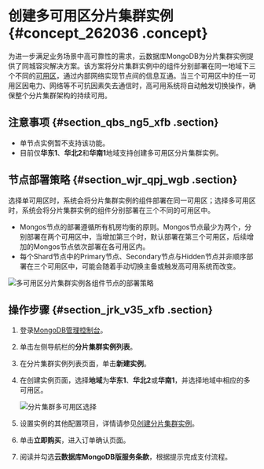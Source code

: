 # 创建多可用区分片集群实例 {#concept_262036 .concept}

为进一步满足业务场景中高可靠性的需求，云数据库MongoDB为分片集群实例提供了同城容灾解决方案。该方案将分片集群实例中的组件分别部署在同一地域下三个不同的[可用区](../../../../intl.zh-CN/产品简介/名词解释.md#ul_icc_njg_hfb)，通过内部网络实现节点间的信息互通。当三个可用区中的任一可用区因电力、网络等不可抗因素失去通信时，高可用系统将自动触发切换操作，确保整个分片集群架构的持续可用。

## 注意事项 {#section_qbs_ng5_xfb .section}

-   单节点实例暂不支持该功能。
-   目前仅**华东1**、**华北2**和**华南1**地域支持创建多可用区分片集群实例。

## 节点部署策略 {#section_wjr_qpj_wgb .section}

选择单可用区时，系统会将分片集群实例的组件部署在同一可用区；选择多可用区时，系统会将分片集群实例的组件分别部署在三个不同的可用区中。

-   Mongos节点的部署遵循所有机房均衡的原则。Mongos节点最少为两个，分别部署在两个可用区中，当增加第三个时，默认部署在第三个可用区，后续增加的Mongos节点依次部署在各可用区内。
-   每个Shard节点中的Primary节点、Secondary节点与Hidden节点并非顺序部署在三个可用区中，可能会随着手动切换主备或触发高可用系统而改变。

![](images/46749_zh-CN.png "多可用区分片集群实例各组件节点的部署策略")

## 操作步骤 {#section_jrk_v35_xfb .section}

1.  登录[MongoDB管理控制台](https://mongodb.console.aliyun.com/#/mongodb/list)。
2.  单击左侧导航栏的**分片集群实例列表**。
3.  在分片集群实例列表页面，单击**新建实例**。
4.  在创建实例页面，选择**地域**为**华东1**、**华北2**或**华南1**，并选择地域中相应的多可用区。

    ![分片集群多可用区选择](http://static-aliyun-doc.oss-cn-hangzhou.aliyuncs.com/assets/img/216351/156197072146740_zh-CN.png)

5.  设置实例的其他配置项目，详情请参见[创建分片集群实例](../../../../intl.zh-CN/分片集群快速入门/创建分片集群实例.md#)。
6.  单击**立即购买**，进入订单确认页面。
7.  阅读并勾选**云数据库MongoDB版服务条款**，根据提示完成支付流程。

